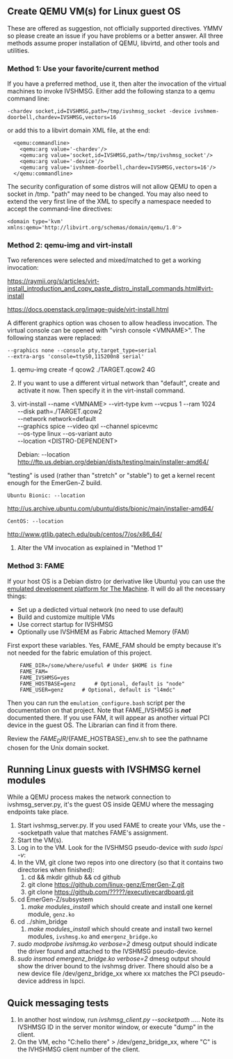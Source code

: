 ## Create QEMU VM(s) for Linux guest OS

These are offered as suggestion, not officially supported directives.  YMMV
so please create an issue if you have problems or a better answer.
All three methods assume proper installation of QEMU, libvirtd, and other
tools and utilities.

### Method 1: Use your favorite/current method

If you have a preferred method, use it, then alter the invocation of the
virtual machines to invoke IVSHMSG.  Either add the following stanza to
a qemu command line:

```
-chardev socket,id=IVSHMSG,path=/tmp/ivshmsg_socket -device ivshmem-doorbell,chardev=IVSHMSG,vectors=16
```
or add this to a libvirt domain XML file, at the end:
```
  <qemu:commandline>
    <qemu:arg value='-chardev'/>
    <qemu:arg value='socket,id=IVSHMSG,path=/tmp/ivshmsg_socket'/>
    <qemu:arg value='-device'/>
    <qemu:arg value='ivshmem-doorbell,chardev=IVSHMSG,vectors=16'/>
  </qemu:commandline>
```

The security configuration of some distros will not allow QEMU to open a
socket in /tmp.  "path" may need to be changed.  You may also need to extend the very first line of the XML to specify a namespace needed to accept the command-line directives:

```
<domain type='kvm' xmlns:qemu='http://libvirt.org/schemas/domain/qemu/1.0'>
```

### Method 2: qemu-img and virt-install

Two references were selected and mixed/matched to get a working invocation:

https://raymii.org/s/articles/virt-install_introduction_and_copy_paste_distro_install_commands.html#virt-install
    
https://docs.openstack.org/image-guide/virt-install.html

A different graphics option was chosen to allow headless invocation.  The
virtual console can be opened with "virsh console &lt;VMNAME&gt;".  The
following stanzas were replaced:

    --graphics none --console pty,target_type=serial
    --extra-args 'console=ttyS0,115200n8 serial'

1. qemu-img create -f qcow2 ./TARGET.qcow2 4G
1. If you want to use a different virtual network than "default", create and activate it now.  Then specify it in the virt-install command.
1. virt-install --name &lt;VMNAME&gt; --virt-type kvm --vcpus 1 --ram 1024 \
	--disk path=./TARGET.qcow2 \
	--network network=default \
	--graphics spice --video qxl --channel spicevmc \
	--os-type linux --os-variant auto \
	--location &lt;DISTRO-DEPENDENT&gt;

    Debian: --location
http://ftp.us.debian.org/debian/dists/testing/main/installer-amd64/

"testing" is used (rather than "stretch" or "stable") to get a kernel recent enough for the EmerGen-Z build.

    Ubuntu Bionic: --location
http://us.archive.ubuntu.com/ubuntu/dists/bionic/main/installer-amd64/

    CentOS: --location
http://www.gtlib.gatech.edu/pub/centos/7/os/x86_64/

1. Alter the VM invocation as explained in "Method 1"

### Method 3: FAME

If your host OS is a Debian distro (or derivative like Ubuntu) you can use
the [emulated development platform for The Machine](FAME_background.md).
It will do all the necessary things:

* Set up a dedicted virtual network (no need to use default)
* Build and customize multiple VMs
* Use correct startup for IVSHMSG
* Optionally use IVSHMEM as Fabric Attached Memory (FAM)

First export these variables.  Yes, FAME_FAM should be empty because it's
not needed for the fabric emulation of this project.

```
    FAME_DIR=/some/where/useful	# Under $HOME is fine
    FAME_FAM=
    FAME_IVSHMSG=yes
    FAME_HOSTBASE=genz		# Optional, default is "node"
    FAME_USER=genz		# Optional, default is "l4mdc"
```

Then you can run the `emulation_configure.bash` script per the documentation
on that project.  Note that FAME_IVSHMSG is ***not*** documented there.
If you use FAM, it will appear as another virtual PCI device in the
guest OS.  The Librarian can find it from there.

Review the $FAME_DIR/${FAME_HOSTBASE}_env.sh to see the pathname chosen
for the Unix domain socket.

## Running Linux guests with IVSHMSG kernel modules

While a QEMU process makes the network connection to ivshmsg_server.py, it's
the guest OS inside QEMU where the messaging endpoints take place.

1. Start ivshmsg_server.py.  If you used FAME to create your VMs, use the
   --socketpath value that matches FAME's assignment.
1. Start the VM(s).
1. Log in to the VM.  Look for the IVSHMSG pseudo-device with *sudo lspci -v*:
1. In the VM, git clone two repos into one directory (so that it contains
   two directories when finished):
   1. cd && mkdir github && cd github
   1. git clone https://github.com/linux-genz/EmerGen-Z.git
   1. git clone https://github.com/?????/executivecardboard.git
1. cd EmerGen-Z/subsystem
   1. *make modules_install* which should create and install one kernel module, 
      `genz.ko`
1. cd ../shim_bridge
   1. *make modules_install* which should create and install two kernel modules,
      `ivshmsg.ko` and `emergenz_bridge.ko`
1. *sudo modprobe ivshmsg.ko verbose=2*  dmesg output should indicate the driver
   found and attached to the IVSHMSG pseudo-device.
1. *sudo insmod emergenz_bridge.ko verbose=2*  dmesg output should show the
   driver bound to the ivshmsg driver.  There should also be a new device file
   /dev/genz_bridge_xx where xx matches the PCI pseudo-device address in lspci.

## Quick messaging tests

1. In another host window, run *ivshmsg_client.py --socketpath ....*.  Note its
   IVSHMSG ID in the server monitor window, or execute "dump" in the client.
1. On the VM, echo "C:hello there" > /dev/genz_bridge_xx, where "C" is the
   IVHSHMSG client number of the client.

